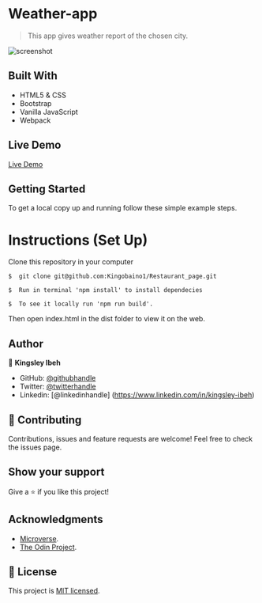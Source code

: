 # Weather-app
> This app gives weather report of the chosen city.

![screenshot]()

## Built With

- HTML5 & CSS
- Bootstrap
- Vanilla JavaScript
- Webpack

## Live Demo

[Live Demo](https://objective-clarke-d21736.netlify.app/)

## Getting Started

To get a local copy up and running follow these simple example steps.

# Instructions (Set Up)

Clone this repository in your computer

```
$  git clone git@github.com:Kingobaino1/Restaurant_page.git
```
```
$  Run in terminal 'npm install' to install dependecies
```
```
$  To see it locally run 'npm run build'.
```
Then open index.html in the dist folder to view it on the web.

## Author

👤 **Kingsley Ibeh**

- GitHub: [@githubhandle](https://github.com/Kingobaino1)
- Twitter: [@twitterhandle](https://twitter.com/ibehkingso)
- Linkedin: [@linkedinhandle] (https://www.linkedin.com/in/kingsley-ibeh)

## 🤝 Contributing

Contributions, issues and feature requests are welcome!
Feel free to check the issues page.

## Show your support

Give a ⭐️ if you like this project!

## Acknowledgments

- [Microverse](https://www.microverse.org/).
- [The Odin Project](https://www.theodinproject.com/).

## 📝 License

This project is [MIT licensed](/LICENSE).